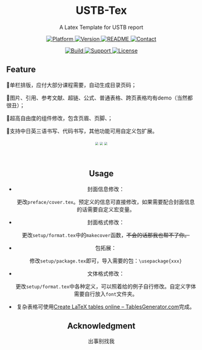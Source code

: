 

<h1 align="center"><color='blue'>USTB-Tex</color></h1>
<p align="center">
    <color='gray'>A Latex Template for USTB report</color>
</p>
<p align="center">
    <a href="">
        <img src="https://img.shields.io/badge/Platform-Windows-blue.svg" alt="Platform">
    </a>
    <a href="">
        <img src="https://img.shields.io/badge/Version-0.1-red.svg" alt="Version">
    </a>
    <a href="https://github.com/Dafeigy">
        <img src="https://img.shields.io/badge/Readme-Clickhere-yellow.svg" alt="README">
    </a>
    <a href="mailto:@1070642765@qq.com">
        <img src="https://img.shields.io/badge/Email-Homepage-brightgreen.svg" alt="Contact">
    </a><p align="center">
    <a href="">
        <img src="https://img.shields.io/badge/Build-passing-purple.svg" alt="Build">
    </a>
    <a href="">
        <img src="https://img.shields.io/badge/Support-Pytorch-orange.svg" alt="Support">
    </a>
    <a href="">
        <img src="https://img.shields.io/badge/License-GLWT-critical.svg" alt="License">
    </a>
</p>

## Feature

🌟单栏排版，应付大部分课程需要，自动生成目录页码；

🌟图片、引用、参考文献、超链、公式、普通表格、跨页表格均有demo（当然都很丑）；

🌟超高自由度的组件修改，包含页眉、页脚、；

🌟支持中日英三语书写、代码书写，其他功能可用自定义包扩展。

<center>
    <img src = 'https://s2.loli.net/2022/12/18/Nhxzd34VsH5WycX.png' style="zoom:50%;">
    <img src="https://s2.loli.net/2022/12/18/b3f1MXUdRkTZW8y.png"  style="zoom:50%;">
    <img src = 'https://s2.loli.net/2022/12/18/Wxrwiae5lAdhX9N.png' style="zoom:50%;">

​    

## Usage

* 封面信息修改：

  更改`preface/cover.tex`。预定义的信息可直接修改，如果需要配合封面信息的话需要自定义宏变量。

* 封面格式修改：

  更改`setup/format.tex`中的`makecover`函数，~~不会的话那我也帮不了你。~~

* 包拓展：

  修改`setup/package.tex`即可，导入需要的包：`\usepackage{xxx}`

* 文体格式修改：

  更改`setup/format.tex`中各种定义，可以照着给的例子自行修改。自定义字体需要自行放入`font`文件夹。
  
* 复杂表格可使用[Create LaTeX tables online – TablesGenerator.com](https://www.tablesgenerator.com/#)完成。

## Acknowledgment

出事别找我